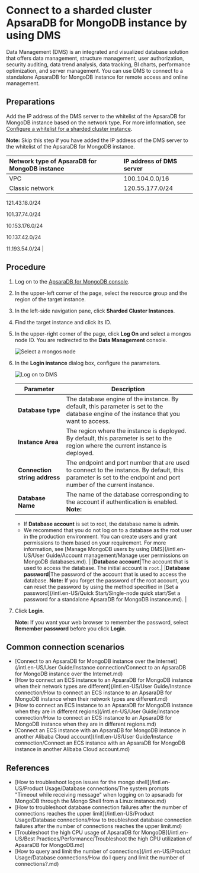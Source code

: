 # Connect to a sharded cluster ApsaraDB for MongoDB instance by using DMS

Data Management \(DMS\) is an integrated and visualized database solution that offers data management, structure management, user authorization, security auditing, data trend analysis, data tracking, BI charts, performance optimization, and server management. You can use DMS to connect to a standalone ApsaraDB for MongoDB instance for remote access and online management.

## Preparations

Add the IP address of the DMS server to the whitelist of the ApsaraDB for MongoDB instance based on the network type. For more information, see [Configure a whitelist for a sharded cluster instance]().

**Note:** Skip this step if you have added the IP address of the DMS server to the whitelist of the ApsaraDB for MongoDB instance.

|Network type of ApsaraDB for MongoDB instance|IP address of DMS server|
|:--------------------------------------------|:-----------------------|
|VPC|100.104.0.0/16|
|Classic network|120.55.177.0/24

121.43.18.0/24

101.37.74.0/24

10.153.176.0/24

10.137.42.0/24

11.193.54.0/24 |

## Procedure

1.  Log on to the [ApsaraDB for MongoDB console](https://mongodb.console.aliyun.com/).

2.  In the upper-left corner of the page, select the resource group and the region of the target instance.

3.  In the left-side navigation pane, click **Sharded Cluster Instances**.

4.  Find the target instance and click its ID.

5.  In the upper-right corner of the page, click **Log On** and select a mongos node ID. You are redirected to the **Data Management** console.

    ![Select a mongos node](https://static-aliyun-doc.oss-accelerate.aliyuncs.com/assets/img/en-US/8966916061/p66241.png)

6.  In the **Login instance** dialog box, configure the parameters.

    ![Log on to DMS](https://static-aliyun-doc.oss-accelerate.aliyuncs.com/assets/img/en-US/2934881161/p181952.png)

    |Parameter|Description|
    |---------|-----------|
    |**Database type**|The database engine of the instance. By default, this parameter is set to the database engine of the instance that you want to access.|
    |**Instance Area**|The region where the instance is deployed. By default, this parameter is set to the region where the current instance is deployed.|
    |**Connection string address**|The endpoint and port number that are used to connect to the instance. By default, this parameter is set to the endpoint and port number of the current instance.|
    |**Database Name**|The name of the database corresponding to the account if authentication is enabled. **Note:**

    -   If **Database account** is set to root, the database name is admin.
    -   We recommend that you do not log on to a database as the root user in the production environment. You can create users and grant permissions to them based on your requirement. For more information, see [Manage MongoDB users by using DMS](/intl.en-US/User Guide/Account management/Manage user permissions on MongoDB databases.md). |
    |**Database account**|The account that is used to access the database. The initial account is `root`.|
    |**Database password**|The password of the account that is used to access the database. **Note:** If you forget the password of the root account, you can reset the password by using the method specified in [Set a password](/intl.en-US/Quick Start/Single-node quick start/Set a password for a standalone ApsaraDB for MongoDB instance.md). |

7.  Click **Login**.

    **Note:** If you want your web browser to remember the password, select **Remember password** before you click **Login**.


## Common connection scenarios

-   [Connect to an ApsaraDB for MongoDB instance over the Internet](/intl.en-US/User Guide/Instance connection/Connect to an ApsaraDB for MongoDB instance over the Internet.md)
-   [How to connect an ECS instance to an ApsaraDB for MongoDB instance when their network types are different](/intl.en-US/User Guide/Instance connection/How to connect an ECS instance to an ApsaraDB for MongoDB instance when their network types are different.md)
-   [How to connect an ECS instance to an ApsaraDB for MongoDB instance when they are in different regions](/intl.en-US/User Guide/Instance connection/How to connect an ECS instance to an ApsaraDB for MongoDB instance when they are in
         different regions.md)
-   [Connect an ECS instance with an ApsaraDB for MongoDB instance in another Alibaba Cloud account](/intl.en-US/User Guide/Instance connection/Connect an ECS instance with an ApsaraDB for MongoDB instance in another Alibaba Cloud
         account.md)

## References

-   [How to troubleshoot logon issues for the mongo shell](/intl.en-US/Product Usage/Database connections/The system prompts "Timeout while receiving message" when logging on to apsaradb for MongoDB through the Mongo Shell from a Linux instance.md)
-   [How to troubleshoot database connection failures after the number of connections reaches the upper limit](/intl.en-US/Product Usage/Database connections/How to troubleshoot database connection failures after the number of connections reaches the upper limit.md)
-   [Troubleshoot the high CPU usage of ApsaraDB for MongoDB](/intl.en-US/Best Practices/Performance/Troubleshoot the high CPU utilization of ApsaraDB for MongoDB.md)
-   [How to query and limit the number of connections](/intl.en-US/Product Usage/Database connections/How do I query and limit the number of connections?.md)

